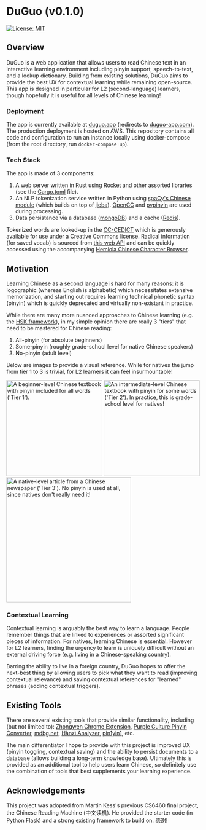 # DuGuo (v0.1.0)
[![License: MIT](https://img.shields.io/badge/License-MIT-yellow.svg)](https://opensource.org/licenses/MIT)
## Overview

DuGuo is a web application that allows users to read Chinese text in an interactive learning environment including pinyin support, speech-to-text, and a lookup dictionary. Building from existing solutions, DuGuo aims to provide the best UX for contextual learning while remaining open-source. This app is designed in particular for L2 (second-language) learners, though hopefully it is useful for all levels of Chinese learning! 

### Deployment

The app is currently available at [duguo.app](https://duguo.app) (redirects to [duguo-app.com](https://duguo-app.com)). The production deployment is hosted on AWS. This repository contains all code and configuration to run an instance locally using docker-compose (from the root directory, run `docker-compose up`).

### Tech Stack

The app is made of 3 components:
1. A web server written in Rust using [Rocket](https://rocket.rs/) and other assorted libraries (see the [Cargo.toml](app/Cargo.toml) file). 
2. An NLP tokenization service written in Python using [spaCy's Chinese module](https://spacy.io/models/zh) (which builds on top of [jieba](https://github.com/fxsjy/jieba)). [OpenCC](https://github.com/BYVoid/OpenCC) and [pypinyin](https://github.com/mozillazg/python-pinyin) are used during processing. 
3. Data persistance via a database ([mongoDB](https://www.mongodb.com/)) and a cache ([Redis](https://redis.io/)).

Tokenized words are looked-up in the [CC-CEDICT](https://cc-cedict.org/wiki/) which is generously available for use under a Creative Commons license. Radical information (for saved vocab) is sourced from [this web API](http://ccdb.hemiola.com/) and can be quickly accessed using the accompanying [Hemiola Chinese Character Browser](http://hanzi.hemiola.com/).

## Motivation

Learning Chinese as a second language is hard for many reasons: it is logographic (whereas English is alphabetic) which necessitates extensive memorization, and starting out requires learning technical phonetic syntax (pinyin) which is quickly deprecated and virtually non-existant in practice.

While there are many more nuanced approaches to Chinese learning (e.g. the [HSK framework](https://en.wikipedia.org/wiki/Hanyu_Shuiping_Kaoshi)), in my simple opinion there are really 3 "tiers" that need to be mastered for Chinese reading:

1. All-pinyin (for absolute beginners)
2. Some-pinyin (roughly grade-school level for native Chinese speakers)
3. No-pinyin (adult level)

Below are images to provide a visual reference. While for natives the jump from tier 1 to 3 is trivial, for L2 learners it can feel insurmountable!

[<img src="design/images/textbook-beginner.jpg" alt="A beginner-level Chinese textbook with pinyin included for all words ('Tier 1')." width="250">](design/images/textbook-beginner.jpg)
[<img src="design/images/textbook-intermediate.jpg" alt="An intermediate-level Chinese textbook with pinyin for some words ('Tier 2'). In practice, this is grade-school level for natives!" width="250">](design/images/textbook-intermediate.jpg)
[<img src="design/images/newspaper-hard.jpg" alt="A native-level article from a Chinese newspaper ('Tier 3'). No pinyin is used at all, since natives don't really need it!" width="325">](design/images/newspaper-hard.jpg)

### Contextual Learning 

Contextual learning is arguably the best way to learn a language. People remember things that are linked to experiences or assorted significant pieces of information. For natives, learning Chinese is essential. However for L2 learners, finding the urgency to learn is uniquely difficult without an external driving force (e.g. living in a Chinese-speaking country).

Barring the ability to live in a foreign country, DuGuo hopes to offer the next-best thing by allowing users to pick what they want to read (improving contextual relevance) and saving contextual references for "learned" phrases (adding contextual triggers).

## Existing Tools

There are several existing tools that provide similar functionality, including (but not limited to): [Zhongwen Chrome Extension](https://chrome.google.com/webstore/detail/zhongwen-chinese-english/kkmlkkjojmombglmlpbpapmhcaljjkde?hl=en), [Purple Culture Pinyin Converter](https://www.purpleculture.net/chinese-pinyin-converter/), [mdbg.net](https://www.mdbg.net/chinese/dictionary), [Hànzì Analyzer](http://hemiola.com/), [pin1yin1](https://www.pin1yin1.com/), etc.

The main differentiator I hope to provide with this project is improved UX (pinyin toggling, contextual saving) and the ability to persist documents to a database (allows building a long-term knowledge base). Ultimately this is provided as an additional tool to help users learn Chinese, so definitely use the combination of tools that best supplements your learning experience.

## Acknowledgements

This project was adopted from Martin Kess's previous CS6460 final project, the Chinese Reading Machine (中文读机). He provided the starter code (in Python Flask) and a strong existing framework to build on. 感谢!